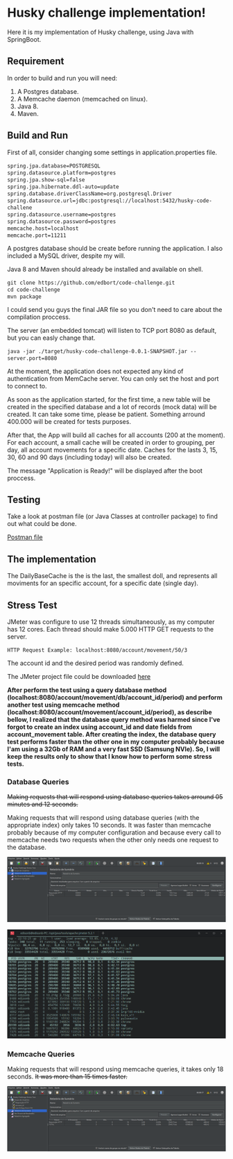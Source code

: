 # Husky challenge implementation!

Here it is my implementation of Husky challenge, using Java with SpringBoot.

## Requirement

In order to build and run you will need:

1. A Postgres database.
2. A Memcache daemon (memcached on linux).
3. Java 8.
4. Maven.

## Build and Run

First of all, consider changing some settings in application.properties file.

```
spring.jpa.database=POSTGRESQL
spring.datasource.platform=postgres
spring.jpa.show-sql=false
spring.jpa.hibernate.ddl-auto=update
spring.database.driverClassName=org.postgresql.Driver
spring.datasource.url=jdbc:postgresql://localhost:5432/husky-code-challene
spring.datasource.username=postgres
spring.datasource.password=postgres
memcache.host=localhost
memcache.port=11211
```

A postgres database should be create before running the application. I also included a MySQL driver, despite my will.

Java 8 and Maven should already be installed and available on shell. 

```
git clone https://github.com/edbort/code-challenge.git
cd code-challenge
mvn package
```

I could send you guys the final JAR file so you don't need to care about the compilation proccess.

The server (an embedded tomcat) will listen to TCP port 8080 as default, but you can easly change that.

```
java -jar ./target/husky-code-challenge-0.0.1-SNAPSHOT.jar --server.port=8080
```

At the moment, the application does not expected any kind of authentication from MemCache server. You can only set the host and port to connect to.

As soon as the application started, for the first time, a new table will be created in the specified database and a lot of records (mock data) will be created. It can take some time, please be patient. Something arround 400.000 will be created for tests purposes.

After that, the App will build all caches for all accounts (200 at the moment). For each account, a small cache will be created in order to grouping, per day, all account movements for a specific date. Caches for the lasts 3, 15, 30, 60 and 90 days (including today) will also be created. 

The message "Application is Ready!" will be displayed after the boot proccess. 

## Testing

Take a look at postman file (or Java Classes at controller package) to find out what could be done.

[Postman file](https://github.com/edbort/code-challenge/blob/master/Husky%20Challeng%20Test.postman_collection.json)

## The implementation

The DailyBaseCache is the is the last, the smallest doll, and represents all moviments for an specific account, for a specific date (single day).

## Stress Test

JMeter was configure to use 12 threads simultaneously, as my computer has 12 cores. Each thread should make 5.000 HTTP GET requests to the server.

```
HTTP Request Example: localhost:8080/account/movement/50/3
```
The account id and the desired period was randomly defined.

The JMeter project file could be downloaded [here](https://github.com/edbort/code-challenge/blob/master/stress-test/Husky%20Challenge%20Stress%20Test.jmx)

**After perform the test using a query database method (localhost:8080/account/movement/db/account_id/period) and perform another test using memcache method (localhost:8080/account/movement/account_id/period), as describe bellow, I realized that the database query method was harmed since I've forgot to create an index using account_id and date fields from account_movement table. After creating the index, the database query test performs faster than the other one in my computer probably because I'am using a 32Gb of RAM and a very fast SSD (Samsung NVIe). So, I will keep the results only to show that I know how to perform some stress tests.**

### Database Queries

~~Making requests that will respond using database queries takes arround 05 minutes and 12 seconds.~~

Making requests that will respond using database queries (with the appropriate index) only takes 10 seconds. It was faster than memcache probably because of my computer configuration and because every call to memcache needs two requests when the other only needs one request to the database.

![image2](https://github.com/edbort/code-challenge/blob/master/stress-test/db-test-01.png?raw=true)

![image2](https://github.com/edbort/code-challenge/blob/master/stress-test/db-test-02.png?raw=true)

### Memcache Queries

Making requests that will respond using memcache queries, it takes only 18 seconds. ~~It was more than 15 times faster.~~

![image2](https://github.com/edbort/code-challenge/blob/master/stress-test/db-test-03.png?raw=true)


